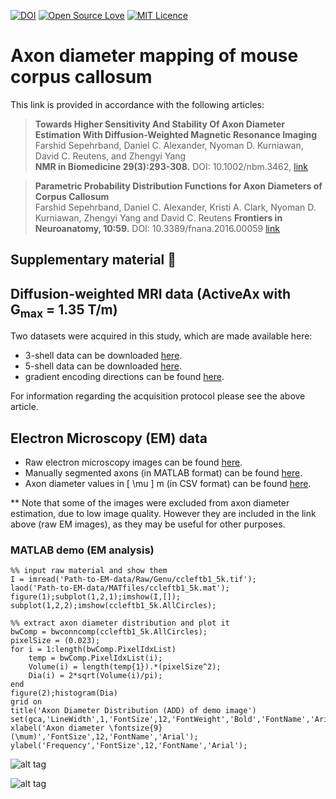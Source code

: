 [![DOI](https://zenodo.org/badge/45438813.svg)](https://zenodo.org/badge/latestdoi/45438813)
[![Open Source Love](https://badges.frapsoft.com/os/v1/open-source.png?v=103)](https://osf.io/yp4qg/)
[![MIT Licence](https://badges.frapsoft.com/os/mit/mit.png?v=103)](https://opensource.org/licenses/mit-license.php)

# Axon diameter mapping of mouse corpus callosum
This link is provided in accordance with the following articles:
>**Towards Higher Sensitivity And Stability Of Axon Diameter Estimation With Diffusion-Weighted Magnetic Resonance Imaging**  
>Farshid Sepehrband, Daniel C. Alexander, Nyoman D. Kurniawan, David C. Reutens, and Zhengyi Yang  
>**NMR in Biomedicine 29(3):293-308.** DOI: 10.1002/nbm.3462, [link](http://onlinelibrary.wiley.com/doi/10.1002/nbm.3462/abstract)

>**Parametric Probability Distribution Functions for Axon Diameters of Corpus Callosum**  
>Farshid Sepehrband, Daniel C. Alexander, Kristi A. Clark, Nyoman D. Kurniawan, Zhengyi Yang and David C. Reutens
>**Frontiers in Neuroanatomy, 10:59.** DOI: 10.3389/fnana.2016.00059 [link](http://journal.frontiersin.org/article/10.3389/fnana.2016.00059/full)

## Supplementary material :radio_button:

## Diffusion-weighted MRI data (ActiveAx with G<sub>max</sub> = 1.35 T/m)
Two datasets were acquired in this study, which are made available here:
- 3-shell data can be downloaded [here](https://www.dropbox.com/s/bqy7buyy0m6cv6s/3-shell.zip?dl=0).
- 5-shell data can be downloaded [here](https://www.dropbox.com/s/wr667f86chisn4u/5-shell.zip?dl=0).
- gradient encoding directions can be found [here](https://www.dropbox.com/s/me79dwdesa4sjeo/encDir.zip?dl=0).

For information regarding the acquisition protocol please see the above article. 

## Electron Microscopy (EM) data
- Raw electron microscopy images can be found [here](https://www.dropbox.com/s/r8wi9ovwc8fq2zy/Raw.zip?dl=0).
- Manually segmented axons (in MATLAB format) can be found [here](https://www.dropbox.com/s/8fh34qiwvow96yi/MATfiles.zip?dl=0).
- Axon diameter values in \[ \mu \] m (in CSV format) can be found [here](https://www.dropbox.com/s/kn8v16chuev7f1n/CC_axon_diameter.zip?dl=0).

** Note that some of the images were excluded from axon diameter estimation, due to low image quality. However they are included in the link above (raw EM images), as they may be useful for other purposes. 
 
### MATLAB demo (EM analysis)

```
%% input raw material and show them
I = imread('Path-to-EM-data/Raw/Genu/ccleftb1_5k.tif');
laod('Path-to-EM-data/MATfiles/ccleftb1_5k.mat');
figure(1);subplot(1,2,1);imshow(I,[]);
subplot(1,2,2);imshow(ccleftb1_5k.AllCircles);

%% extract axon diameter distribution and plot it
bwComp = bwconncomp(ccleftb1_5k.AllCircles);
pixelSize = (0.023);
for i = 1:length(bwComp.PixelIdxList)
    temp = bwComp.PixelIdxList(i);
    Volume(i) = length(temp{1}).*(pixelSize^2);
    Dia(i) = 2*sqrt(Volume(i)/pi);
end
figure(2);histogram(Dia)
grid on
title('Axon Diameter Distribution (ADD) of demo image')
set(gca,'LineWidth',1,'FontSize',12,'FontWeight','Bold','FontName','Arial'); 
xlabel('Axon diameter \fontsize{9}(\mum)','FontSize',12,'FontName','Arial'); 
ylabel('Frequency','FontSize',12,'FontName','Arial'); 
```

![alt tag](https://raw.github.com/sepehrband/AxonDiameter/master/EM.png)   

![alt tag](https://raw.github.com/sepehrband/AxonDiameter/master/ADD2.png)  
